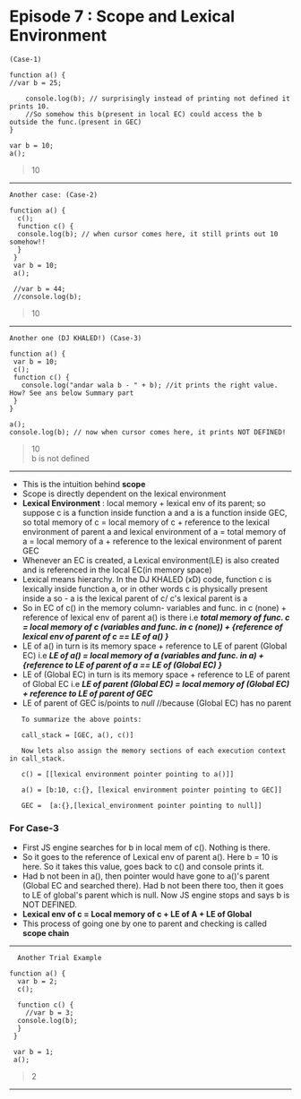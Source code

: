 # Episode 7 : Scope and Lexical Environment

```
(Case-1)

function a() {
//var b = 25;

    console.log(b); // surprisingly instead of printing not defined it prints 10. 
    //So somehow this b(present in local EC) could access the b outside the func.(present in GEC) 
}

var b = 10;
a();
```
> 10
---------------------
```
Another case: (Case-2)

function a() {
  c();
  function c() {
  console.log(b); // when cursor comes here, it still prints out 10 somehow!!
  }
 }
 var b = 10;
 a();
 
 //var b = 44;
 //console.log(b); 
 ```
 > 10
 --------------------
 ```
 Another one (DJ KHALED!) (Case-3)
 
 function a() {
  var b = 10;
  c();
  function c() {
    console.log("andar wala b - " + b); //it prints the right value. How? See ans below Summary part
  }
 }
 
 a();
 console.log(b); // now when cursor comes here, it prints NOT DEFINED!
```
> 10 <br/>
> b is not defined
 --------------------
 
- This is the intuition behind **scope**
- Scope is directly dependent on the lexical environment
- **Lexical Environment** : local memory + lexical env of its parent; so suppose c is a function inside function a and a is a function inside GEC, so  total memory of c =  local memory of c  + reference to the lexical environment of parent a and lexical environment of a = total memory of a = local memory of a + reference to the lexical environment of parent GEC
- Whenever an EC is created, a Lexical environment(LE) is also created and is referenced in the local EC(in memory space)
- Lexical means hierarchy. In the DJ KHALED (xD) code, function c is lexically inside function a, or in other words c is physically present inside a so - a is the lexical parent of c/ c's lexical parent is a
- So in EC of c() in the memory column- variables and func. in c (none) + reference of lexical env of parent a() is there 
i.e ***total memory of func. c = local memory of c (variables and func. in c (none)) + {reference of lexical env of parent of c == LE of a() }***
- LE of a() in turn is its memory space + reference to LE of parent (Global EC) i.e ***LE of a() = local memory of a (variables and func. in a) + {reference to LE of parent of a == LE of (Global EC) }***
- LE of (Global EC) in turn is its memory space + reference to LE of parent of Global EC i.e ***LE of parent (Global EC) = local memory of (Global EC) + reference to LE of parent of GEC***
- LE of parent of GEC is/points to *null*   //because (Global EC) has no parent

 ```
    To summarize the above points:
    
    call_stack = [GEC, a(), c()]

    Now lets also assign the memory sections of each execution context in call_stack.

    c() = [[lexical environment pointer pointing to a()]]

    a() = [b:10, c:{}, [lexical environment pointer pointing to GEC]]

    GEC =  [a:{},[lexical_environment pointer pointing to null]]

 ```
  ### For Case-3 
  - First JS engine searches for b in local mem of c(). Nothing is there. 
  - So it goes to the reference of Lexical env of parent a(). Here b = 10 is here. So it takes this value, goes back to c() and console prints it.
  - Had b not been in a(), then pointer would have gone to a()'s parent (Global EC and searched there). Had b not been there too, then it goes to LE of global's parent
  which is null. Now JS engine stops and says b is NOT DEFINED. 
  - **Lexical env of c = Local memory of c + LE of A + LE of Global**
  - This process of going one by one to parent and checking is called **scope chain**
 --------------------
```
  Another Trial Example
 
function a() {
  var b = 2;
  c();

  function c() {
    //var b = 3;
  console.log(b);
  }
 }

 var b = 1;
 a();
```
> 2
 --------------------
  
  







